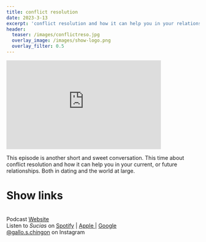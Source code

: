 ```yaml
---
title: conflict resolution
date: 2023-3-13
excerpt: 'conflict resolution and how it can help you in your relationships'
header:
  teaser: /images/conflictreso.jpg
  overlay_image: /images/show-logo.png
  overlay_filter: 0.5
---
```


<iframe src='https://open.spotify.com/embed/episode/2DtCN7Ev4PIDwyI2ZWFfNS' width='80%' height='232' frameborder='0' allowtransparency='true' allow='encrypted-media'></iframe>

This episode is another short and sweet conversation. This time about conflict resolution and how it can help you in your current, or future relationships. Both in dating and the world at large.

# Show links

<br> Podcast [Website](https://sucias.xyz)  <a href='https://sucias.xyz'><i class='fas fa-link'></i></a>
<br> Listen to *Sucias* on [Spotify](https://open.spotify.com/show/3XjoipCU3QzeIaQAAQpBdW)  <a href='https://open.spotify.com/show/3XjoipCU3QzeIaQAAQpBdW'><i class='fab fa-spotify'></i></a> | [Apple ](https://podcasts.apple.com/us/podcast/sucias/id1548173787)<i class='fas fa-podcast'></i> | [Google ](https://podcasts.google.com/feed/aHR0cHM6Ly9hbmNob3IuZm0vcy80MjI0YzYzYy9wb2RjYXN0L3Jzcw)  <a href='https://podcasts.google.com/feed/aHR0cHM6Ly9hbmNob3IuZm0vcy80MjI0YzYzYy9wb2RjYXN0L3Jzcw'><i class='fab fa-google-play'></i></a>
<br> [@gallo.s.chingon](https://instagram.com/gallo.s.chingon) on Instagram  <a href='https://www.instagram.com/gallo.s.chingon'><i class='fa-brands fa-instagram-square'></i></a>
